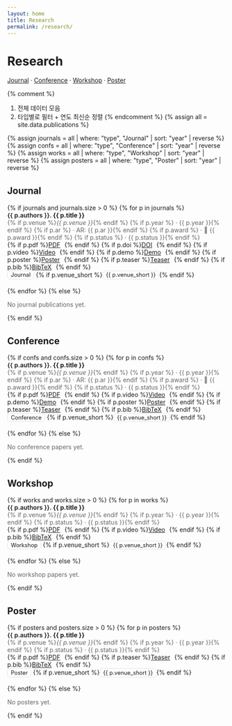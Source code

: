 ```yaml
---
layout: home
title: Research
permalink: /research/
---
```


# Research

<!-- 상단 빠른 이동 -->
<p>
  <a href="#journal">Journal</a> ·
  <a href="#conference">Conference</a> ·
  <a href="#workshop">Workshop</a> ·
  <a href="#poster">Poster</a>
</p>

<style>
  .pub { margin: 0 0 1.1rem 0; }
  .pub-title { font-weight: 600; }
  .pub-meta { color: #666; }
  .pub .links a { margin-right: .6rem; }
  h2 { margin-top: 2rem; }
  .badge { display:inline-block; padding:.1rem .45rem; border:1px solid #e1e1e1; border-radius:.4rem; font-size:.8rem; }
</style>

{% comment %}
1) 전체 데이터 모음
2) 타입별로 필터 + 연도 최신순 정렬
{% endcomment %}
{% assign all = site.data.publications %}

{% assign journals = all | where: "type", "Journal"    | sort: "year" | reverse %}
{% assign confs    = all | where: "type", "Conference" | sort: "year" | reverse %}
{% assign works    = all | where: "type", "Workshop"   | sort: "year" | reverse %}
{% assign posters  = all | where: "type", "Poster"     | sort: "year" | reverse %}

<!-- ========== Journal ========== -->
<h2 id="journal">Journal</h2>
{% if journals and journals.size > 0 %}
  {% for p in journals %}
  <div class="pub">
    <div class="pub-title">{{ p.authors }}. <strong>{{ p.title }}</strong></div>
    <div class="pub-meta">
      {% if p.venue %}<em>{{ p.venue }}</em>{% endif %}
      {% if p.year %} · {{ p.year }}{% endif %}
      {% if p.ar %} · AR: {{ p.ar }}{% endif %}
      {% if p.award %} · 🏅 {{ p.award }}{% endif %}
      {% if p.status %} · {{ p.status }}{% endif %}
    </div>
    <div class="links">
      {% if p.pdf %}<a href="{{ p.pdf }}">PDF</a>{% endif %}
      {% if p.doi %}<a href="https://doi.org/{{ p.doi }}">DOI</a>{% endif %}
      {% if p.video %}<a href="{{ p.video }}">Video</a>{% endif %}
      {% if p.demo %}<a href="{{ p.demo }}">Demo</a>{% endif %}
      {% if p.poster %}<a href="{{ p.poster }}">Poster</a>{% endif %}
      {% if p.teaser %}<a href="{{ p.teaser }}">Teaser</a>{% endif %}
      {% if p.bib %}<a href="{{ p.bib }}">BibTeX</a>{% endif %}
    </div>
    <div>
      <span class="badge">Journal</span>
      {% if p.venue_short %}<span class="badge">{{ p.venue_short }}</span>{% endif %}
    </div>
  </div>
  {% endfor %}
{% else %}
  <p class="pub-meta">No journal publications yet.</p>
{% endif %}

<!-- ========== Conference ========== -->
<h2 id="conference">Conference</h2>
{% if confs and confs.size > 0 %}
  {% for p in confs %}
  <div class="pub">
    <div class="pub-title">{{ p.authors }}. <strong>{{ p.title }}</strong></div>
    <div class="pub-meta">
      {% if p.venue %}<em>{{ p.venue }}</em>{% endif %}
      {% if p.year %} · {{ p.year }}{% endif %}
      {% if p.ar %} · AR: {{ p.ar }}{% endif %}
      {% if p.award %} · 🏅 {{ p.award }}{% endif %}
      {% if p.status %} · {{ p.status }}{% endif %}
    </div>
    <div class="links">
      {% if p.pdf %}<a href="{{ p.pdf }}">PDF</a>{% endif %}
      {% if p.video %}<a href="{{ p.video }}">Video</a>{% endif %}
      {% if p.demo %}<a href="{{ p.demo }}">Demo</a>{% endif %}
      {% if p.poster %}<a href="{{ p.poster }}">Poster</a>{% endif %}
      {% if p.teaser %}<a href="{{ p.teaser }}">Teaser</a>{% endif %}
      {% if p.bib %}<a href="{{ p.bib }}">BibTeX</a>{% endif %}
    </div>
    <div>
      <span class="badge">Conference</span>
      {% if p.venue_short %}<span class="badge">{{ p.venue_short }}</span>{% endif %}
    </div>
  </div>
  {% endfor %}
{% else %}
  <p class="pub-meta">No conference papers yet.</p>
{% endif %}

<!-- ========== Workshop ========== -->
<h2 id="workshop">Workshop</h2>
{% if works and works.size > 0 %}
  {% for p in works %}
  <div class="pub">
    <div class="pub-title">{{ p.authors }}. <strong>{{ p.title }}</strong></div>
    <div class="pub-meta">
      {% if p.venue %}<em>{{ p.venue }}</em>{% endif %}
      {% if p.year %} · {{ p.year }}{% endif %}
      {% if p.status %} · {{ p.status }}{% endif %}
    </div>
    <div class="links">
      {% if p.pdf %}<a href="{{ p.pdf }}">PDF</a>{% endif %}
      {% if p.video %}<a href="{{ p.video }}">Video</a>{% endif %}
      {% if p.bib %}<a href="{{ p.bib }}">BibTeX</a>{% endif %}
    </div>
    <div>
      <span class="badge">Workshop</span>
      {% if p.venue_short %}<span class="badge">{{ p.venue_short }}</span>{% endif %}
    </div>
  </div>
  {% endfor %}
{% else %}
  <p class="pub-meta">No workshop papers yet.</p>
{% endif %}

<!-- ========== Poster ========== -->
<h2 id="poster">Poster</h2>
{% if posters and posters.size > 0 %}
  {% for p in posters %}
  <div class="pub">
    <div class="pub-title">{{ p.authors }}. <strong>{{ p.title }}</strong></div>
    <div class="pub-meta">
      {% if p.venue %}<em>{{ p.venue }}</em>{% endif %}
      {% if p.year %} · {{ p.year }}{% endif %}
      {% if p.status %} · {{ p.status }}{% endif %}
    </div>
    <div class="links">
      {% if p.pdf %}<a href="{{ p.pdf }}">PDF</a>{% endif %}
      {% if p.teaser %}<a href="{{ p.teaser }}">Teaser</a>{% endif %}
      {% if p.bib %}<a href="{{ p.bib }}">BibTeX</a>{% endif %}
    </div>
    <div>
      <span class="badge">Poster</span>
      {% if p.venue_short %}<span class="badge">{{ p.venue_short }}</span>{% endif %}
    </div>
  </div>
  {% endfor %}
{% else %}
  <p class="pub-meta">No posters yet.</p>
{% endif %}
